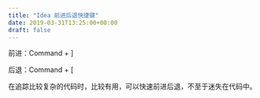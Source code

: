 ```yaml
---
title: "Idea 前进后退快捷键"
date: 2019-03-31T13:25:00+08:00
draft: false
---
```


前进：Command + ]

后退：Command + [

在追踪比较复杂的代码时，比较有用，可以快速前进后退，不至于迷失在代码中。